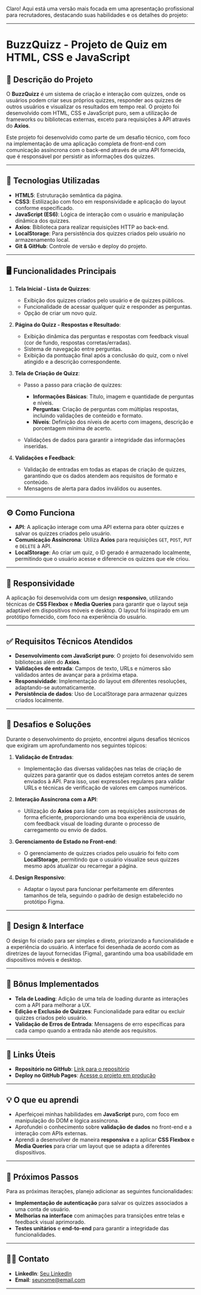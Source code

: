 Claro! Aqui está uma versão mais focada em uma apresentação profissional para recrutadores, destacando suas habilidades e os detalhes do projeto:

---

# **BuzzQuizz - Projeto de Quiz em HTML, CSS e JavaScript**

## 📝 **Descrição do Projeto**

O **BuzzQuizz** é um sistema de criação e interação com quizzes, onde os usuários podem criar seus próprios quizzes, responder aos quizzes de outros usuários e visualizar os resultados em tempo real. O projeto foi desenvolvido com HTML, CSS e JavaScript puro, sem a utilização de frameworks ou bibliotecas externas, exceto para requisições à API através do **Axios**.

Este projeto foi desenvolvido como parte de um desafio técnico, com foco na implementação de uma aplicação completa de front-end com comunicação assíncrona com o back-end através de uma API fornecida, que é responsável por persistir as informações dos quizzes.

---

## 🚀 **Tecnologias Utilizadas**

* **HTML5**: Estruturação semântica da página.
* **CSS3**: Estilização com foco em responsividade e aplicação do layout conforme especificado.
* **JavaScript (ES6)**: Lógica de interação com o usuário e manipulação dinâmica dos quizzes.
* **Axios**: Biblioteca para realizar requisições HTTP ao back-end.
* **LocalStorage**: Para persistência dos quizzes criados pelo usuário no armazenamento local.
* **Git & GitHub**: Controle de versão e deploy do projeto.

---

## 🖥️ **Funcionalidades Principais**

1. **Tela Inicial - Lista de Quizzes**:

   * Exibição dos quizzes criados pelo usuário e de quizzes públicos.
   * Funcionalidade de acessar qualquer quiz e responder as perguntas.
   * Opção de criar um novo quiz.

2. **Página do Quizz - Respostas e Resultado**:

   * Exibição dinâmica das perguntas e respostas com feedback visual (cor de fundo, respostas corretas/erradas).
   * Sistema de navegação entre perguntas.
   * Exibição da pontuação final após a conclusão do quiz, com o nível atingido e a descrição correspondente.

3. **Tela de Criação de Quizz**:

   * Passo a passo para criação de quizzes:

     * **Informações Básicas**: Título, imagem e quantidade de perguntas e níveis.
     * **Perguntas**: Criação de perguntas com múltiplas respostas, incluindo validações de conteúdo e formato.
     * **Níveis**: Definição dos níveis de acerto com imagens, descrição e porcentagem mínima de acerto.
   * Validações de dados para garantir a integridade das informações inseridas.

4. **Validações e Feedback**:

   * Validação de entradas em todas as etapas de criação de quizzes, garantindo que os dados atendem aos requisitos de formato e conteúdo.
   * Mensagens de alerta para dados inválidos ou ausentes.

---

## ⚙️ **Como Funciona**

* **API**: A aplicação interage com uma API externa para obter quizzes e salvar os quizzes criados pelo usuário.
* **Comunicação Assíncrona**: Utiliza **Axios** para requisições `GET`, `POST`, `PUT` e `DELETE` à API.
* **LocalStorage**: Ao criar um quiz, o ID gerado é armazenado localmente, permitindo que o usuário acesse e diferencie os quizzes que ele criou.

---

## 📱 **Responsividade**

A aplicação foi desenvolvida com um design **responsivo**, utilizando técnicas de **CSS Flexbox** e **Media Queries** para garantir que o layout seja adaptável em dispositivos móveis e desktop. O layout foi inspirado em um protótipo fornecido, com foco na experiência do usuário.

---

## ✅ **Requisitos Técnicos Atendidos**

* **Desenvolvimento com JavaScript puro**: O projeto foi desenvolvido sem bibliotecas além do **Axios**.
* **Validações de entrada**: Campos de texto, URLs e números são validados antes de avançar para a próxima etapa.
* **Responsividade**: Implementação do layout em diferentes resoluções, adaptando-se automaticamente.
* **Persistência de dados**: Uso de LocalStorage para armazenar quizzes criados localmente.

---

## 🎯 **Desafios e Soluções**

Durante o desenvolvimento do projeto, encontrei alguns desafios técnicos que exigiram um aprofundamento nos seguintes tópicos:

1. **Validação de Entradas**:

   * Implementação das diversas validações nas telas de criação de quizzes para garantir que os dados estejam corretos antes de serem enviados à API. Para isso, usei expressões regulares para validar URLs e técnicas de verificação de valores em campos numéricos.

2. **Interação Assíncrona com a API**:

   * Utilização do **Axios** para lidar com as requisições assíncronas de forma eficiente, proporcionando uma boa experiência de usuário, com feedback visual de loading durante o processo de carregamento ou envio de dados.

3. **Gerenciamento de Estado no Front-end**:

   * O gerenciamento de quizzes criados pelo usuário foi feito com **LocalStorage**, permitindo que o usuário visualize seus quizzes mesmo após atualizar ou recarregar a página.

4. **Design Responsivo**:

   * Adaptar o layout para funcionar perfeitamente em diferentes tamanhos de tela, seguindo o padrão de design estabelecido no protótipo Figma.

---

## 🎨 **Design & Interface**

O design foi criado para ser simples e direto, priorizando a funcionalidade e a experiência do usuário. A interface foi desenhada de acordo com as diretrizes de layout fornecidas (Figma), garantindo uma boa usabilidade em dispositivos móveis e desktop.

---

## 🚧 **Bônus Implementados**

* **Tela de Loading**: Adição de uma tela de loading durante as interações com a API para melhorar a UX.
* **Edição e Exclusão de Quizzes**: Funcionalidade para editar ou excluir quizzes criados pelo usuário.
* **Validação de Erros de Entrada**: Mensagens de erro específicas para cada campo quando a entrada não atende aos requisitos.

---

## 🔗 **Links Úteis**

* **Repositório no GitHub**: [Link para o repositório](https://github.com/bartolomeusantos072/-buzzquizz)
* **Deploy no GitHub Pages**: [Acesse o projeto em produção](https://bartolomeusantos072.github.io/buzzquizz/)

---

## 💡 **O que eu aprendi**

* Aperfeiçoei minhas habilidades em **JavaScript** puro, com foco em manipulação do DOM e lógica assíncrona.
* Aprofundei o conhecimento sobre **validação de dados** no front-end e a interação com APIs externas.
* Aprendi a desenvolver de maneira **responsiva** e a aplicar **CSS Flexbox** e **Media Queries** para criar um layout que se adapta a diferentes dispositivos.

---

## 💬 **Próximos Passos**

Para as próximas iterações, planejo adicionar as seguintes funcionalidades:

* **Implementação de autenticação** para salvar os quizzes associados a uma conta de usuário.
* **Melhorias na interface** com animações para transições entre telas e feedback visual aprimorado.
* **Testes unitários** e **end-to-end** para garantir a integridade das funcionalidades.

---

## 👨‍💻 **Contato**

* **LinkedIn**: [Seu LinkedIn](https://www.linkedin.com/in/bartolomeusantos072)
* **Email**: [seunome@email.com](mailto:bartolomeu072@email.com)

---

